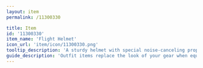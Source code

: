 ```yaml
---
layout: item
permalink: /11300330

title: Item
id: '11300330'
item_name: 'Flight Helmet'
icon_url: 'item/icon/11300330.png'
tooltip_description: 'A sturdy helmet with special noise-canceling properties.'
guide_description: 'Outfit items replace the look of your gear when equipped.'
---
```

